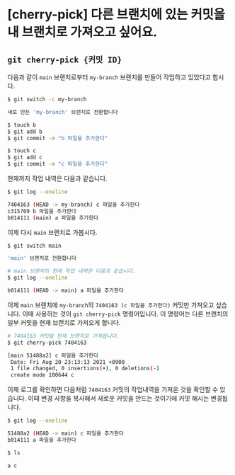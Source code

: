 # [cherry-pick] 다른 브랜치에 있는 커밋을 내 브랜치로 가져오고 싶어요.

## `git cherry-pick {커밋 ID}`

다음과 같이 `main` 브랜치로부터 `my-branch` 브랜치를 만들어 작업하고 있었다고 합시다.

```bash
$ git switch -c my-branch

새로 만든 'my-branch' 브랜치로 전환합니다

$ touch b
$ git add b
$ git commit -m "b 파일을 추가한다"

$ touch c
$ git add c
$ git commit -m "c 파일을 추가한다"
```

현재까지 작업 내역은 다음과 같습니다.

```bash
$ git log --oneline

7404163 (HEAD -> my-branch) c 파일을 추가한다
c315709 b 파일을 추가한다
b014111 (main) a 파일을 추가한다
```

이제 다시 `main` 브랜치로 가봅시다.

```bash
$ git switch main

'main' 브랜치로 전환합니다

# main 브랜치의 현재 작업 내역은 다음과 같습니다.
$ git log --oneline

b014111 (HEAD -> main) a 파일을 추가한다
```

이제 `main` 브랜치에 `my-branch`의 `7404163 (c 파일을 추가한다)` 커밋만 가져오고 싶습니다. 이때 사용하는 것이 `git cherry-pick` 명령어입니다. 이 명령어는 다른 브랜치의 일부 커밋을 현재 브랜치로 가져오게 합니다.

```bash
# 7404163 커밋을 현재 브랜치로 가져옵니다.
$ git cherry-pick 7404163

[main 51488a2] c 파일을 추가한다
 Date: Fri Aug 20 23:13:13 2021 +0900
 1 file changed, 0 insertions(+), 0 deletions(-)
 create mode 100644 c
```

이제 로그를 확인하면 다음처럼 `7404163` 커밋의 작업내역을 가져온 것을 확인할 수 있습니다. 이때 변경 사항을 복사해서 새로운 커밋을 만드는 것이기에 커밋 해시는 변경됩니다. 

```bash
$ git log --oneline

51488a2 (HEAD -> main) c 파일을 추가한다
b014111 a 파일을 추가한다

$ ls

a c
```

<br>
